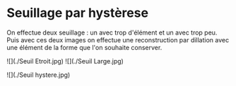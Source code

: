# Seuillage par hystèrese

On effectue deux seuillage : un avec trop d'élément et un avec trop peu.
Puis avec ces deux images on effectue une reconstruction par dillation avec une élément de la forme que l'on souhaite conserver.

![](./Seuil Etroit.jpg)  ![](./Seuil Large.jpg)

![](./Seuil hystere.jpg)